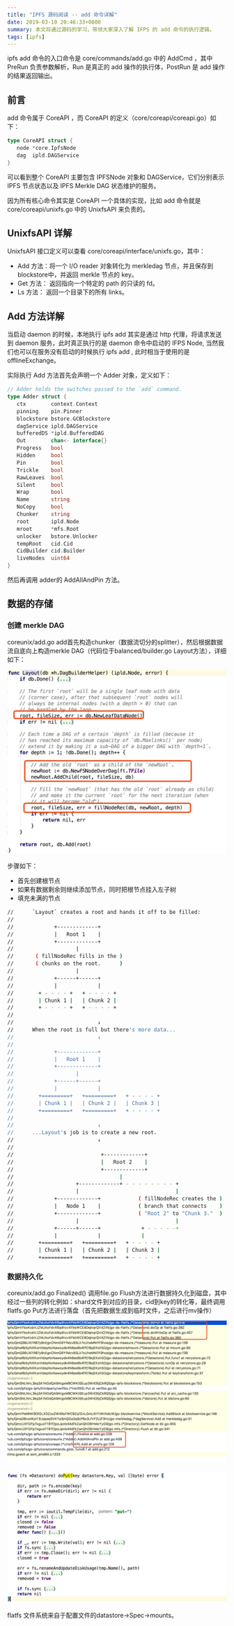 ```yaml
---
title: "IPFS 源码阅读 -- add 命令详解"
date: 2019-03-10 20:46:33+0800
summary: 本文将通过源码的学习，带领大家深入了解 IFPS 的 add 命令的执行逻辑。
tags: [ipfs]
---
```


ipfs add 命令的入口命令是 core/commands/add.go 中的 AddCmd ，其中 PreRun 负责参数解析，Run 是真正的 add 操作的执行体，PostRun 是 add 操作的结果返回输出。

## 前言

add 命令属于 CoreAPI ，而 CoreAPI 的定义（core/coreapi/coreapi.go）如下：

```go
type CoreAPI struct {
   node *core.IpfsNode
   dag  ipld.DAGService
}
```

可以看到整个 CoreAPI 主要包含 IPFSNode 对象和 DAGService，它们分别表示 IPFS  节点状态以及 IPFS Merkle DAG 状态维护的服务。

因为所有核心命令其实是 CoreAPI 一个具体的实现，比如 add 命令就是 core/coreapi/unixfs.go 中的 UnixfsAPI 来负责的。

## UnixfsAPI 详解

UnixfsAPI 接口定义可以查看 core/coreapi/interface/unixfs.go，其中：

- Add 方法：将一个 I/O reader 对象转化为 merkledag 节点，并且保存到 blockstore中，并返回 merkle 节点的 key。
- Get 方法： 返回指向一个特定的 path 的只读的 fd。
- Ls 方法： 返回一个目录下的所有 links。

## Add 方法详解

当启动 daemon 的时候，本地执行 ipfs add 其实是通过 http 代理，将请求发送到 daemon 服务，此时真正执行的是 daemon 命令中启动的 IFPS Node, 当然我们也可以在服务没有启动的时候执行 ipfs add , 此时相当于使用的是 offlineExchange。

实际执行 Add 方法首先会声明一个 Adder 对象，定义如下：

```go
// Adder holds the switches passed to the `add` command.
type Adder struct {
   ctx        context.Context
   pinning    pin.Pinner
   blockstore bstore.GCBlockstore
   dagService ipld.DAGService
   bufferedDS *ipld.BufferedDAG
   Out        chan<- interface{}
   Progress   bool
   Hidden     bool
   Pin        bool
   Trickle    bool
   RawLeaves  bool
   Silent     bool
   Wrap       bool
   Name       string
   NoCopy     bool
   Chunker    string
   root       ipld.Node
   mroot      *mfs.Root
   unlocker   bstore.Unlocker
   tempRoot   cid.Cid
   CidBuilder cid.Builder
   liveNodes  uint64
}
```

然后再调用 adder的 AddAllAndPin 方法。

## 数据的存储

### 创建 merkle DAG

coreunix/add.go add首先构造chunker（数据流切分的splitter），然后根据数据流自底向上构造merkle DAG（代码位于balanced/builder.go Layout方法），详细如下：

![add-command.png](/images/add-command.png)

步骤如下：

- 首先创建根节点
- 如果有数据剩余则继续添加节点，同时把根节点挂入左子树
- 填充未满的节点

```bash
//      `Layout` creates a root and hands it off to be filled:
//
//             +-------------+
//             |   Root 1    |
//             +-------------+
//                    |
//       ( fillNodeRec fills in the )
//       ( chunks on the root.      )
//                    |
//             +------+------+
//             |             |
//        + - - - - +   + - - - - +
//        | Chunk 1 |   | Chunk 2 |
//        + - - - - +   + - - - - +
//
//                           ↓
//      When the root is full but there's more data...
//                           ↓
//
//             +-------------+
//             |   Root 1    |
//             +-------------+
//                    |
//             +------+------+
//             |             |
//        +=========+   +=========+   + - - - - +
//        | Chunk 1 |   | Chunk 2 |   | Chunk 3 |
//        +=========+   +=========+   + - - - - +
//
//                           ↓
//      ...Layout's job is to create a new root.
//                           ↓
//
//                            +-------------+
//                            |   Root 2    |
//                            +-------------+
//                                  |
//                    +-------------+ - - - - - - - - +
//                    |                               |
//             +-------------+            ( fillNodeRec creates the )
//             |   Node 1    |            ( branch that connects    )
//             +-------------+            ( "Root 2" to "Chunk 3."  )
//                    |                               |
//             +------+------+             + - - - - -+
//             |             |             |
//        +=========+   +=========+   + - - - - +
//        | Chunk 1 |   | Chunk 2 |   | Chunk 3 |
//        +=========+   +=========+   + - - - - +
```

### 数据持久化

coreunix/add.go Finalized() 调用file.go Flush方法进行数据持久化到磁盘，其中经过一些列的转化例如：shard文件到对应的目录，cid到key的转化等，最终调用flatfs.go Put方法进行落盘（首先把数据生成到临时文件，之后进行mv操作）

![add-command-02.png](/images/add-command-02.png)

![add-command-03.png](/images/add-command-03.png)

flatfs 文件系统来自于配置文件的datastore->Spec->mounts。